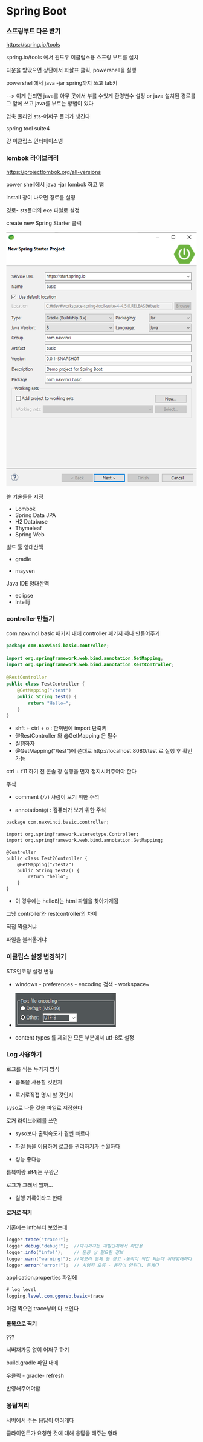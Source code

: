 # Spring Boot

### 스프링부트 다운 받기

 https://spring.io/tools

spring.io/tools 에서 윈도우 이클립스용 스프링 부트를 설치

다운을 받았으면 상단에서 화살표 클릭, powershell을 실행 

powershell에서 java -jar spring까지 쓰고 tab키

--> 이게 안되면 java를 아무 곳에서 부를 수있게 환경변수 설정 or java 설치된 경로를 그 앞에 쓰고 java를 부르는 방법이 있다

압축 풀리면 sts-어쩌구 폴더가 생긴다

spring tool suite4

걍 이클립스 인터페이스넹

### lombok 라이브러리 

https://projectlombok.org/all-versions

power shell에서 java -jar lombok 하고 탭

install 창이 나오면 경로를 설정

경로- sts폴더의 exe 파일로 설정



create new Spring Starter 클릭

![image-20191223094054885](01springboot.assets/image-20191223094054885.png)



쓸 기술들을 지정

- Lombok
- Spring Data JPA
- H2 Database
- Thymeleaf
- Spring Web

빌드 툴 양대산맥

- gradle 

- mayven 

Java IDE 양대산맥

- eclipse
- Intellij



### controller 만들기

com.naxvinci.basic 패키지 내에 controller 패키지 하나 만들어주기

```java
package com.naxvinci.basic.controller;

import org.springframework.web.bind.annotation.GetMapping;
import org.springframework.web.bind.annotation.RestController;

@RestController
public class TestController {
	@GetMapping("/test")
	public String test() {
		return "Hello~";
	}
}

```

- shft + ctrl + o : 한꺼번에 import 단축키
- @RestController 와 @GetMapping 은 필수
- 실행하자
- @GetMapping("/test")에 쓴대로 http://localhost:8080/test 로 실행 후 확인가능



ctrl + f11 하기 전 콘솔 창 실행을 먼저 정지시켜주어야 한다





주석

- comment (`//`) 사람이 보기 위한 주석

- annotation(`@`) : 컴퓨터가 보기 위한 주석



```
package com.naxvinci.basic.controller;

import org.springframework.stereotype.Controller;
import org.springframework.web.bind.annotation.GetMapping;

@Controller
public class Test2Controller {
	@GetMapping("/test2")
	public String test2() {
		return "hello";
	}
}
```

- 이 경우에는 hello라는 html 파일을 찾아가게됨



그냥 controller와 restcontroller의 차이

직접 찍을거냐

파일을 불러올거냐



### 이클립스 설정 변경하기

STS인코딩 설정 변경

- windows - preferences - encoding 검색 - workspace~ 
- ![image-20191223104521883](01springboot.assets/image-20191223104521883.png)

- content types 를 제외한 모든 부분에서 utf-8로 설정



### Log 사용하기

로그를 찍는 두가지 방식

- 롬복을 사용할 것인지

- 로거로직접 명시 할 것인지



syso로 나올 것을 파일로 저장한다

로거 라이브러리를 쓰면 

- syso보다 출력속도가 훨씬 빠르다

- 파일 등을 이용하여 로그를 관리하기가 수월하다
- 성능 좋다능



롬복이랑 slf4j는 우왕굳 



로그가 그래서 뭘까...

- 실행 기록이라고 한다



#### 로거로 찍기

기존에는 info부터 보였는데 

```java
logger.trace("trace!");
logger.debug("debug!");  //여기까지는 개발단계에서 확인용
logger.info("info!");    // 운용 상 필요한 정보
logger.warn("warning!"); //메모리 문제 등 경고 -동작이 되긴 되는데 위태위태하다
logger.error("error!");  // 치명적 오류 - 동작이 안된다. 문제다 
```



application.properties 파일에 

```java
# log level
logging.level.com.ggoreb.basic=trace
```

이걸 찍으면 trace부터 다 보인다

#### 롬복으로 찍기

???



서버재가동 없이 어쩌구 하기

build.gradle 파일 내에 



우클릭 - gradle- refresh

반영해주어야함



### 응답처리

서버에서 주는 응답이 여러개다

클라이언트가 요청한 것에 대해 응답을 해주는 형태





